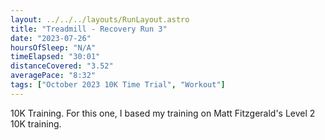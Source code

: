 ```yaml
---
layout: ../../../layouts/RunLayout.astro
title: "Treadmill - Recovery Run 3"
date: "2023-07-26"
hoursOfSleep: "N/A"
timeElapsed: "30:01"
distanceCovered: "3.52"
averagePace: "8:32"
tags: ["October 2023 10K Time Trial", "Workout"]
---
```


10K Training. For this one, I based my training on Matt Fitzgerald's Level 2 10K training.
